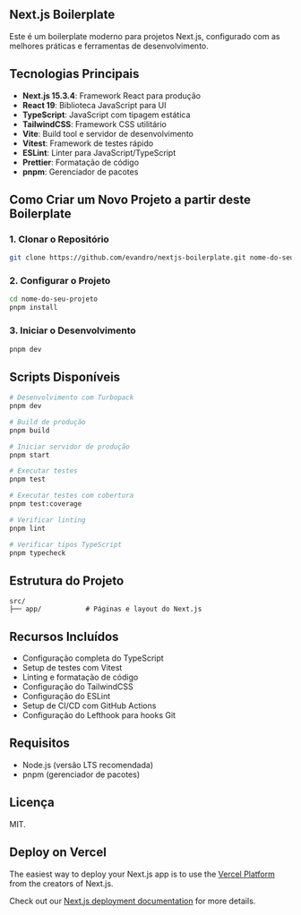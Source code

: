## Next.js Boilerplate

Este é um boilerplate moderno para projetos Next.js, configurado com as melhores práticas e ferramentas de desenvolvimento.

## Tecnologias Principais

- **Next.js 15.3.4**: Framework React para produção
- **React 19**: Biblioteca JavaScript para UI
- **TypeScript**: JavaScript com tipagem estática
- **TailwindCSS**: Framework CSS utilitário
- **Vite**: Build tool e servidor de desenvolvimento
- **Vitest**: Framework de testes rápido
- **ESLint**: Linter para JavaScript/TypeScript
- **Prettier**: Formatação de código
- **pnpm**: Gerenciador de pacotes

## Como Criar um Novo Projeto a partir deste Boilerplate

### 1. Clonar o Repositório
```bash
git clone https://github.com/evandro/nextjs-boilerplate.git nome-do-seu-projeto
```

### 2. Configurar o Projeto
```bash
cd nome-do-seu-projeto
pnpm install
```

### 3. Iniciar o Desenvolvimento
```bash
pnpm dev
```

## Scripts Disponíveis

```bash
# Desenvolvimento com Turbopack
pnpm dev

# Build de produção
pnpm build

# Iniciar servidor de produção
pnpm start

# Executar testes
pnpm test

# Executar testes com cobertura
pnpm test:coverage

# Verificar linting
pnpm lint

# Verificar tipos TypeScript
pnpm typecheck
```

## Estrutura do Projeto

```
src/
├── app/           # Páginas e layout do Next.js
```

## Recursos Incluídos

- Configuração completa do TypeScript
- Setup de testes com Vitest
- Linting e formatação de código
- Configuração do TailwindCSS
- Configuração do ESLint
- Setup de CI/CD com GitHub Actions
- Configuração do Lefthook para hooks Git

## Requisitos

- Node.js (versão LTS recomendada)
- pnpm (gerenciador de pacotes)

## Licença

MIT.

## Deploy on Vercel

The easiest way to deploy your Next.js app is to use the [Vercel Platform](https://vercel.com/new?utm_medium=default-template&filter=next.js&utm_source=create-next-app&utm_campaign=create-next-app-readme) from the creators of Next.js.

Check out our [Next.js deployment documentation](https://nextjs.org/docs/app/building-your-application/deploying) for more details.
